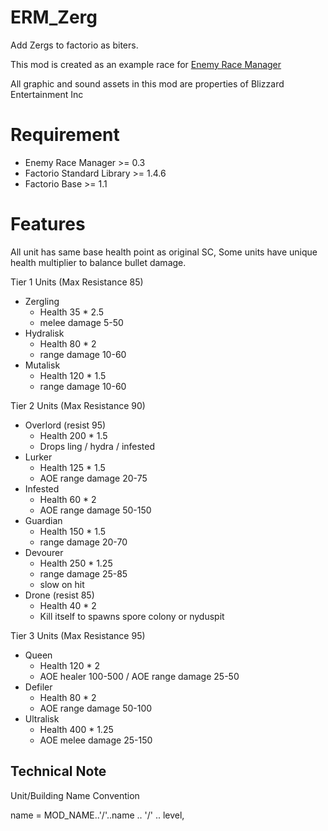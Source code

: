# ERM_Zerg
Add Zergs to factorio as biters.

This mod is created as an example race for [Enemy Race Manager](https://github.com/heyqule/enemy_race_manager)

All graphic and sound assets in this mod are properties of Blizzard Entertainment Inc

# Requirement
* Enemy Race Manager >= 0.3
* Factorio Standard Library >= 1.4.6
* Factorio Base >= 1.1

# Features
All unit has same base health point as original SC, Some units have unique health multiplier to balance bullet damage.

Tier 1 Units (Max Resistance 85)
* Zergling
    - Health 35 * 2.5
    - melee damage 5-50
* Hydralisk
    - Health 80 * 2
    - range damage 10-60
* Mutalisk
    - Health 120 * 1.5
    - range damage 10-60

Tier 2 Units (Max Resistance 90)
* Overlord (resist 95)
    - Health 200 * 1.5
    - Drops ling / hydra / infested
* Lurker
    - Health 125 * 1.5
    - AOE range damage 20-75
* Infested
    - Health 60 * 2
    - AOE range damage 50-150
* Guardian
    - Health 150 * 1.5
    - range damage 20-70
* Devourer
    - Health 250 * 1.25
    - range damage 25-85
    - slow on hit
* Drone (resist 85)
    - Health 40 * 2
    - Kill itself to spawns spore colony or nyduspit

Tier 3 Units (Max Resistance 95)
* Queen
    - Health 120 * 2
    - AOE healer 100-500 / AOE range damage 25-50
* Defiler
    - Health 80 * 2
    - AOE range damage 50-100
* Ultralisk
    - Health 400 * 1.25
    - AOE melee damage 25-150

Technical Note
--------------------
Unit/Building Name Convention

name = MOD_NAME..'/'..name .. '/' .. level,